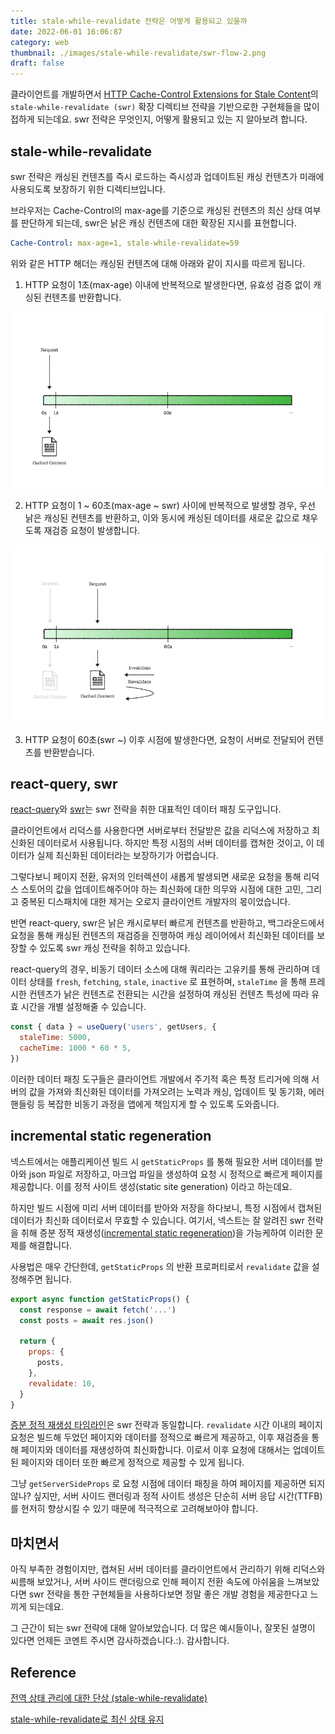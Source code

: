 ```yaml
---
title: stale-while-revalidate 전략은 어떻게 활용되고 있을까
date: 2022-06-01 16:06:87
category: web
thumbnail: ./images/stale-while-revalidate/swr-flow-2.png
draft: false
---
```


클라이언트를 개발하면서 [HTTP Cache-Control Extensions for Stale Content](https://datatracker.ietf.org/doc/html/rfc5861)의
`stale-while-revalidate (swr)` 확장 디렉티브 전략을 기반으로한
구현체들을 많이 접하게 되는데요. swr 전략은 무엇인지, 어떻게 활용되고 있는 지
알아보려 합니다.

## stale-while-revalidate

swr 전략은 캐싱된 컨텐츠를 즉시 로드하는 즉시성과 업데이트된 캐싱 컨텐츠가
미래에 사용되도록 보장하기 위한 디렉티브입니다.

브라우저는 Cache-Control의 max-age를 기준으로 캐싱된 컨텐츠의 최신 상태 여부를 판단하게 되는데,
swr은 낡은 캐싱 컨텐츠에 대한 확장된 지시를 표현합니다.

```yaml
Cache-Control: max-age=1, stale-while-revalidate=59
```

위와 같은 HTTP 해더는 캐싱된 컨텐츠에 대해 아래와 같이 지시를 따르게 됩니다.

1. HTTP 요청이 1초(max-age) 이내에 반복적으로 발생한다면, 유효성 검증 없이 캐싱된 컨텐츠를 반환합니다.

![Requests within max-age return caching data](./images/stale-while-revalidate/swr-flow-1.png)

2. HTTP 요청이 1 ~ 60초(max-age ~ swr) 사이에 반복적으로 발생할 경우,
   우선 낡은 캐싱된 컨텐츠를 반환하고, 이와 동시에 캐싱된 데이터를 새로운 값으로 채우도록 재검증 요청이 발생합니다.

![Return stale caching content for requests within swr, request re-validation](./images/stale-while-revalidate/swr-flow-2.png)

3. HTTP 요청이 60초(swr ~) 이후 시점에 발생한다면, 요청이 서버로 전달되어 컨텐츠를 반환받습니다.

## react-query, swr

[react-query](https://react-query.tanstack.com/)와 [swr](https://swr.vercel.app/ko)는 swr 전략을 취한 대표적인 데이터 패칭 도구입니다.

클라이언트에서 리덕스를 사용한다면 서버로부터 전달받은 값을 리덕스에 저장하고
최신화된 데이터로서 사용됩니다. 하지만 특정 시점의 서버 데이터를 캡쳐한 것이고,
이 데이터가 실제 최신화된 데이터라는 보장하기가 어렵습니다.

그렇다보니 페이지 전환, 유저의 인터렉션이 새롭게 발생되면 새로운 요청을 통해
리덕스 스토어의 값을 업데이트해주어야 하는 최신화에 대한 의무와 시점에 대한 고민,
그리고 중복된 디스패치에 대한 제거는 오로지 클라이언트 개발자의 몫이었습니다.

반면 react-query, swr은 낡은 캐시로부터 빠르게 컨텐츠를 반환하고, 백그라운드에서 요청을 통해 캐싱된 컨텐츠의 재검증을 진행하여 캐싱 레이어에서 최신화된 데이터를 보장할 수 있도록 swr 캐싱 전략을 취하고 있습니다.

react-query의 경우, 비동기 데이터 소스에 대해 쿼리라는 고유키를 통해 관리하며
데이터 상태를 `fresh`, `fetching`, `stale`, `inactive` 로 표현하며,
`staleTime` 을 통해 프레시한 컨텐츠가 낡은 컨텐츠로 전환되는 시간을 설정하여
캐싱된 컨텐츠 특성에 따라 유효 시간을 개별 설정해줄 수 있습니다.

```js
const { data } = useQuery('users', getUsers, {
  staleTime: 5000,
  cacheTime: 1000 * 60 * 5,
})
```

이러한 데이터 패칭 도구들은 클라이언트 개발에서 주기적 혹은 특정 트리거에 의해
서버의 값을 가져와 최신화된 데이터를 가져오려는 노력과 캐싱, 업데이트 및 동기화, 에러 핸들링 등 복잡한 비동기 과정을 앱에게 책임지게 할 수 있도록 도와줍니다.

## incremental static regeneration

넥스트에서는 애플리케이션 빌드 시 `getStaticProps` 를 통해 필요한 서버 데이터를 받아와 json 파일로 저장하고, 마크업 파일을 생성하여 요청 시 정적으로 빠르게 페이지를 제공합니다. 이를 정적 사이트 생성(static site generation) 이라고 하는데요.

하지만 빌드 시점에 미리 서버 데이터를 받아와 저장을 하다보니, 특정 시점에서 캡쳐된 데이터가 최신화 데이터로서 무효할 수 있습니다. 여기서, 넥스트는 잘 알려진 swr 전략을 취해 증분 정적 재생성([incremental static regeneration](https://nextjs.org/docs/basic-features/data-fetching/incremental-static-regeneration))을 가능케하여 이러한 문제를 해결합니다.

사용법은 매우 간단한데, `getStaticProps` 의 반환 프로퍼티로서
`revalidate` 값을 설정해주면 됩니다.

```js
export async function getStaticProps() {
  const response = await fetch('...')
  const posts = await res.json()

  return {
    props: {
      posts,
    },
    revalidate: 10,
  }
}
```

[증분 정적 재생성 타임라인](https://youthfulhps.dev/nextjs/next-isr/#증분-정적-재생성의-타임라인)은 swr 전략과 동일합니다. `revalidate` 시간 이내의 페이지 요청은 빌드해 두었던 페이지와 데이터를 정적으로 빠르게 제공하고, 이후 재검증을 통해 페이지와 데이터를 재생성하여 최신화합니다. 이로서 이후 요청에 대해서는 업데이트된 페이지와 데이터 또한 빠르게 정적으로 제공할 수 있게 됩니다.

그냥 `getServerSideProps` 로 요청 시점에 데이터 패칭을 하여 페이지를 제공하면 되지 않나? 싶지만, 서버 사이드 랜더링과 정적 사이트 생성은 단순히 서버
응답 시간(TTFB)를 현저히 향상시킬 수 있기 때문에 적극적으로 고려해보아야 합니다.

## 마치면서

아직 부족한 경험이지만, 캡쳐된 서버 데이터를 클라이언트에서 관리하기 위해 리덕스와 씨름해 보았거나, 서버 사이드 랜더링으로 인해 페이지 전환 속도에 아쉬움을 느껴보았다면 swr 전략을 통한 구현체들을 사용하다보면 정말 좋은 개발 경험을 제공한다고 느끼게 되는데요.

그 근간이 되는 swr 전략에 대해 알아보았습니다. 더 많은 예시들이나, 잘못된 설명이 있다면 언제든 코멘트 주시면 감사하겠습니다.:). 감사합니다.

## Reference

[전역 상태 관리에 대한 단상 (stale-while-revalidate)](https://jbee.io/react/thinking-about-global-state/)

[stale-while-revalidate로 최신 상태 유지](https://web.dev/i18n/ko/stale-while-revalidate/)
